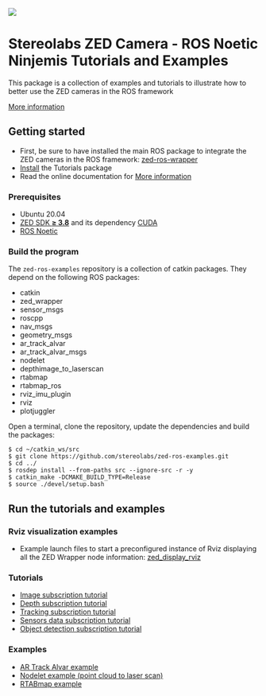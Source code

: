 ![](./images/Picto+STEREOLABS_Black.jpg)

# Stereolabs ZED Camera - ROS Noetic Ninjemis Tutorials and Examples

This package is a collection of examples and tutorials to illustrate how to better use the ZED cameras in the ROS framework

[More information](https://www.stereolabs.com/documentation/guides/using-zed-with-ros/introduction.html)

## Getting started

- First, be sure to have installed the main ROS package to integrate the ZED cameras in the ROS framework: [zed-ros-wrapper](https://github.com/stereolabs/zed-ros-wrapper/)
- [Install](#build-the-program) the Tutorials package
- Read the online documentation for [More information](https://www.stereolabs.com/documentation/guides/using-zed-with-ros/introduction.html)

### Prerequisites

- Ubuntu 20.04
- [ZED SDK **≥ 3.8**](https://www.stereolabs.com/developers/) and its dependency [CUDA](https://developer.nvidia.com/cuda-downloads)
- [ROS Noetic](http://wiki.ros.org/noetic/Installation/Ubuntu)


### Build the program

The `zed-ros-examples` repository is a collection of catkin packages. They depend on the following ROS packages:

   - catkin
   - zed_wrapper
   - sensor_msgs
   - roscpp
   - nav_msgs
   - geometry_msgs
   - ar_track_alvar
   - ar_track_alvar_msgs
   - nodelet
   - depthimage_to_laserscan
   - rtabmap
   - rtabmap_ros
   - rviz_imu_plugin
   - rviz
   - plotjuggler

Open a terminal, clone the repository, update the dependencies and build the packages:

    $ cd ~/catkin_ws/src
    $ git clone https://github.com/stereolabs/zed-ros-examples.git
    $ cd ../
    $ rosdep install --from-paths src --ignore-src -r -y
    $ catkin_make -DCMAKE_BUILD_TYPE=Release
    $ source ./devel/setup.bash

## Run the tutorials and examples

### Rviz visualization examples

 - Example launch files to start a preconfigured instance of Rviz displaying all the ZED Wrapper node information: [zed_display_rviz](https://github.com/stereolabs/zed-ros-examples/tree/master/zed_display_rviz/README.md)

### Tutorials

 - [Image subscription tutorial](https://github.com/stereolabs/zed-ros-examples/tree/master/tutorials/zed_video_sub_tutorial/README.md)
 - [Depth subscription tutorial](https://github.com/stereolabs/zed-ros-examples/tree/master/tutorials/zed_depth_sub_tutorial/README.md)
 - [Tracking subscription tutorial](https://github.com/stereolabs/zed-ros-examples/tree/master/tutorials/zed_tracking_sub_tutorial/README.md) 
 - [Sensors data subscription tutorial](https://github.com/stereolabs/zed-ros-examples/blob/master/tutorials/zed_sensors_sub_tutorial/README.md) 
 - [Object detection subscription tutorial](https://github.com/stereolabs/zed-ros-examples/blob/master/tutorials/zed_obj_det_sub_tutorial/README.md) 

### Examples

 - [AR Track Alvar example](https://github.com/stereolabs/zed-ros-examples/tree/master/examples/zed_ar_track_alvar_example/README.md) 
 - [Nodelet example (point cloud to laser scan)](https://github.com/stereolabs/zed-ros-examples/tree/master/examples/zed_nodelet_example/README.md) 
 - [RTABmap example](https://github.com/stereolabs/zed-ros-examples/tree/master/examples/zed_rtabmap_example/README.md) 



